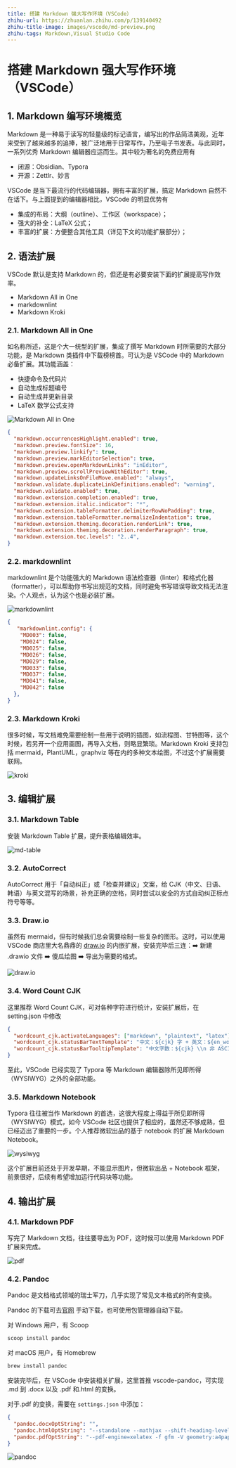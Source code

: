 ```yaml
---
title: 搭建 Markdown 强大写作环境（VSCode）
zhihu-url: https://zhuanlan.zhihu.com/p/139140492
zhihu-title-image: images/vscode/md-preview.png
zhihu-tags: Markdown,Visual Studio Code
---
```


# 搭建 Markdown 强大写作环境（VSCode）

## 1. Markdown 编写环境概览

Markdown 是一种易于读写的轻量级的标记语言，编写出的作品简洁美观，近年来受到了越来越多的追捧，被广泛地用于日常写作，乃至电子书发表。与此同时，一系列优秀 Markdown 编辑器应运而生。其中较为著名的免费应用有

- 闭源：Obsidian、Typora
- 开源：Zettlr、妙言

VSCode 是当下最流行的代码编辑器，拥有丰富的扩展，搞定 Markdown 自然不在话下。与上面提到的编辑器相比，VSCode 的明显优势有

- 集成的布局：大纲（outline）、工作区（workspace）；
- 强大的补全：LaTeX 公式；
- 丰富的扩展：方便整合其他工具（详见下文的功能扩展部分）；

## 2. 语法扩展

VSCode 默认是支持 Markdown 的，但还是有必要安装下面的扩展提高写作效率。

- Markdown All in One
- markdownlint
- Markdown Kroki

### 2.1. Markdown All in One

如名称所述，这是个大一统型的扩展，集成了撰写 Markdown 时所需要的大部分功能，是 Markdown 类插件中下载榜榜首。可认为是 VSCode 中的 Markdown 必备扩展。其功能涵盖：

- 快捷命令及代码片
- 自动生成标题编号
- 自动生成并更新目录
- LaTeX 数学公式支持

![Markdown All in One](images/vscode/vscode-md.png)

```json
{
  "markdown.occurrencesHighlight.enabled": true,
  "markdown.preview.fontSize": 16,
  "markdown.preview.linkify": true,
  "markdown.preview.markEditorSelection": true,
  "markdown.preview.openMarkdownLinks": "inEditor",
  "markdown.preview.scrollPreviewWithEditor": true,
  "markdown.updateLinksOnFileMove.enabled": "always",
  "markdown.validate.duplicateLinkDefinitions.enabled": "warning",
  "markdown.validate.enabled": true,
  "markdown.extension.completion.enabled": true,
  "markdown.extension.italic.indicator": "*",
  "markdown.extension.tableFormatter.delimiterRowNoPadding": true,
  "markdown.extension.tableFormatter.normalizeIndentation": true,
  "markdown.extension.theming.decoration.renderLink": true,
  "markdown.extension.theming.decoration.renderParagraph": true,
  "markdown.extension.toc.levels": "2..4",
}
```

### 2.2. markdownlint

markdownlint 是个功能强大的 Markdown 语法检查器（linter）和格式化器（formatter），可以帮助你书写出规范的文档，同时避免书写错误导致文档无法渲染。个人观点，认为这个也是必装扩展。

![markdownlint](images/vscode/vscode-mdlint.png)

```json
{
   "markdownlint.config": {
    "MD003": false,
    "MD024": false,
    "MD025": false,
    "MD026": false,
    "MD029": false,
    "MD033": false,
    "MD037": false,
    "MD041": false,
    "MD042": false
  },
}
```

### 2.3. Markdown Kroki

很多时候，写文档难免需要绘制一些用于说明的插图，如流程图、甘特图等，这个时候，若另开一个应用画图，再导入文档，则略显繁琐。Markdown Kroki 支持包括 mermaid，PlantUML，graphviz 等在内的多种文本绘图，不过这个扩展需要联网。

![kroki](images/vscode/vscode-mdkroki.png)

## 3. 编辑扩展

### 3.1. Markdown Table

安装 Markdown Table 扩展，提升表格编辑效率。

![md-table](images/vscode/md-table.png)

### 3.2. AutoCorrect

AutoCorrect 用于「自动纠正」或「检查并建议」文案，给 CJK（中文、日语、韩语）与英文混写的场景，补充正确的空格，同时尝试以安全的方式自动纠正标点符号等等。

### 3.3. Draw.io

虽然有 mermaid，但有时候我们总会需要绘制一些复杂的图形。这时，可以使用 VSCode 商店里大名鼎鼎的 [draw.io](https://app.diagrams.net/) 的内嵌扩展，安装完毕后三连：➡️ 新建 .drawio 文件 ➡️ 傻瓜绘图 ➡️ 导出为需要的格式。

![draw.io](images/vscode/vscode-drawio.png)

### 3.4. Word Count CJK

这里推荐 Word Count CJK，可对各种字符进行统计，安装扩展后，在 setting.json 中修改

```json
{
  "wordcount_cjk.activateLanguages": ["markdown", "plaintext", "latex"],
  "wordcount_cjk.statusBarTextTemplate": "中文：${cjk} 字 + 英文：${en_words} 词",
  "wordcount_cjk.statusBarTooltipTemplate": "中文字数：${cjk} \\n 非 ASCII 字符数：\\t${total - ascii} \\n 英文单词数：${en_words} \\n 非空白字符数：${total - whitespace} \\n 总字符数：${total}"
}
```

至此，VSCode 已经实现了 Typora 等 Markdown 编辑器除所见即所得（WYSIWYG）之外的全部功能。

### 3.5. Markdown Notebook

Typora 往往被当作 Markdown 的首选，这很大程度上得益于所见即所得（WYSIWYG）模式，如今 VSCode 社区也提供了相应的，虽然还不够成熟，但已经迈出了重要的一步。个人推荐微软出品的基于 notebook 的扩展 Markdown Notebook。

![wysiwyg](images/vscode/md-wysiwyg.png)

这个扩展目前还处于开发早期，不能显示图片，但微软出品 + Notebook 框架，前景很好，后续有希望增加运行代码块等功能。

## 4. 输出扩展

### 4.1. Markdown PDF

写完了 Markdown 文档，往往要导出为 PDF，这时候可以使用 Markdown PDF 扩展来完成。

![pdf](images/vscode/vscode-mdpdf.png)

### 4.2. Pandoc

Pandoc 是文档格式领域的瑞士军刀，几乎实现了常见文本格式的所有变换。

Pandoc 的下载可去[官网](https://pandoc.org/) 手动下载，也可使用包管理器自动下载。

对 Windows 用户，有 Scoop

```powershell
scoop install pandoc
```

对 macOS 用户，有 Homebrew

```sh
brew install pandoc
```

安装完毕后，在 VSCode 中安装相关扩展，这里首推 vscode-pandoc，可实现 .md 到 .docx 以及 .pdf 和.html 的变换。

对于.pdf 的变换，需要在 `settings.json` 中添加：

```json
{
  "pandoc.docxOptString": "",
  "pandoc.htmlOptString": "--standalone --mathjax --shift-heading-level-by=-1",
  "pandoc.pdfOptString": "--pdf-engine=xelatex -f gfm -V geometry:a4paper -V geometry:margin=2cm -V CJKmainfont=\"STFangsong\""
}
```

![pandoc](images/vscode/vscode-pandoc.png)

